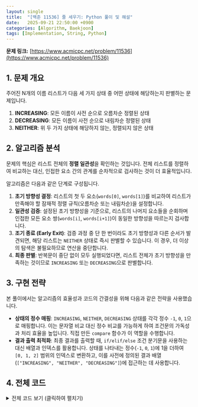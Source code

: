 ```yaml
---
layout: single
title:  "[백준 11536] 줄 세우기: Python 풀이 및 해설"
date:   2025-09-21 22:50:00 +0900
categories: [Algorithm, Baekjoon]
tags: [Implementation, String, Python]
---
```


**문제 링크:** [https://www.acmicpc.net/problem/11536](https://www.acmicpc.net/problem/11536)

## **1. 문제 개요**

주어진 N개의 이름 리스트가 다음 세 가지 상태 중 어떤 상태에 해당하는지 판별하는 문제입니다.

1. **INCREASING**: 모든 이름이 사전 순으로 오름차순 정렬된 상태
2. **DECREASING**: 모든 이름이 사전 순으로 내림차순 정렬된 상태
3. **NEITHER**: 위 두 가지 상태에 해당하지 않는, 정렬되지 않은 상태

## **2. 알고리즘 분석**

문제의 핵심은 리스트 전체의 **정렬 일관성**을 확인하는 것입니다. 전체 리스트를 정렬하여 비교하는 대신, 인접한 요소 간의 관계를 순차적으로 검사하는 것이 더 효율적입니다.

알고리즘은 다음과 같은 단계로 구성됩니다.

1. **초기 방향성 결정**: 리스트의 첫 두 요소(`words[0]`, `words[1]`)를 비교하여 리스트가 만족해야 할 잠재적 정렬 규칙(오름차순 또는 내림차순)을 설정합니다.
2. **일관성 검증**: 설정된 초기 방향성을 기준으로, 리스트의 나머지 요소들을 순회하며 인접한 모든 요소 쌍(`words[i]`, `words[i+1]`)이 동일한 방향성을 따르는지 검사합니다.
3. **조기 종료 (Early Exit)**: 검증 과정 중 단 한 번이라도 초기 방향성과 다른 순서가 발견되면, 해당 리스트는 `NEITHER` 상태로 즉시 판별할 수 있습니다. 이 경우, 더 이상의 탐색은 불필요하므로 연산을 중단합니다.
4. **최종 판별**: 반복문이 중단 없이 모두 실행되었다면, 리스트 전체가 초기 방향성을 만족하는 것이므로 `INCREASING` 또는 `DECREASING`으로 판별합니다.

## **3. 구현 전략**

본 풀이에서는 알고리즘의 효율성과 코드의 간결성을 위해 다음과 같은 전략을 사용했습니다.

- **상태의 정수 매핑**: `INCREASING`, `NEITHER`, `DECREASING` 상태를 각각 정수 `-1`, `0`, `1`으로 매핑합니다. 이는 문자열 비교 대신 정수 비교를 가능하게 하여 조건문의 가독성과 처리 효율을 높입니다. 직접 만든 `compare` 함수가 이 역할을 수행합니다.
- **결과 출력 최적화**: 최종 결과를 출력할 때, `if/elif/else` 조건 분기문을 사용하는 대신 배열과 인덱스를 활용합니다. 상태를 나타내는 정수(`-1`, `0`, `1`)에 1을 더하여 `[0, 1, 2]` 범위의 인덱스로 변환하고, 이를 사전에 정의된 결과 배열(`["INCREASING", "NEITHER", "DECREASING"]`)에 접근하는 데 사용합니다.

## **4. 전체 코드**
<details>
<summary>전체 코드 보기 (클릭하여 펼치기)</summary>
<div markdown="1">
```python
from sys import stdin, stdout

def compare(left, right):
    """
    두 문자열을 비교하여 정렬 상태를 나타내는 정수를 반환합니다.
    -1: 오름차순 (left < right)
     1: 내림차순 (left > right)
     0: 동일
    """
    if left < right:
        return -1
    elif left > right:
        return 1
    else:
        return 0

def main():
    # N과 이름 리스트 입력
    n = int(stdin.readline().rstrip())
    words = [stdin.readline().rstrip() for _ in range(n)]

    # 첫 두 요소를 기준으로 초기 방향성 설정
    direction = compare(words[0], words[1])

    # 리스트를 순회하며 정렬 일관성 검증
    for i in range(1, n - 1):
        if compare(words[i], words[i + 1]) != direction:
            direction = 0  # 일관성이 깨지면 NEITHER(0) 상태로 변경
            break

    # 상태 값에 따른 결과 문자열 매핑
    results = ["INCREASING", "NEITHER", "DECREASING"]
    # direction(-1, 0, 1)을 인덱스(0, 1, 2)로 변환하여 출력
    stdout.write(results[direction + 1])

if __name__ == "__main__":
    main()
```
</div>
</details>

## **5. 시간 복잡도 분석**

- **입력**: N개의 이름을 입력받는 데 O(N)의 시간이 소요됩니다.
- **탐색**: 리스트의 일관성을 검사하는 `for` 루프는 최악의 경우 N-2번 순회하므로 O(N)의 시간이 소요됩니다.

따라서, 이 알고리즘의 **최종 시간 복잡도는 O(N)**입니다. 공간 복잡도는 N개의 이름을 저장하기 위해 O(N)이 필요합니다.